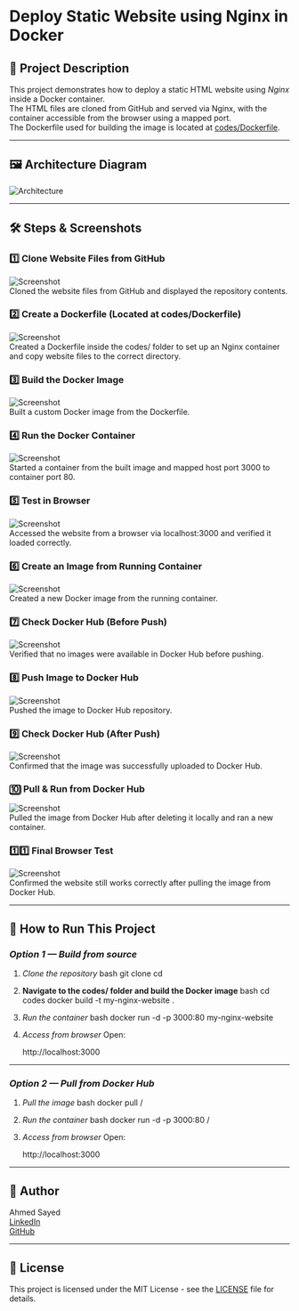 # Deploy Static Website using Nginx in Docker

## 📌 Project Description
This project demonstrates how to deploy a static HTML website using *Nginx* inside a Docker container.  
The HTML files are cloned from GitHub and served via Nginx, with the container accessible from the browser using a mapped port.  
The Dockerfile used for building the image is located at [codes/Dockerfile](codes/Dockerfile).

---

## 🖼 Architecture Diagram
![Architecture](architecture.jpg)

---


## 🛠 Steps & Screenshots

### 1️⃣ Clone Website Files from GitHub
![Screenshot](screenshots/01-github-clone.png)  
Cloned the website files from GitHub and displayed the repository contents.

### 2️⃣ Create a Dockerfile (Located at codes/Dockerfile)
![Screenshot](screenshots/02-Dockerfile.png)  
Created a Dockerfile inside the codes/ folder to set up an Nginx container and copy website files to the correct directory.

### 3️⃣ Build the Docker Image
![Screenshot](screenshots/03-build-image.png)  
Built a custom Docker image from the Dockerfile.

### 4️⃣ Run the Docker Container
![Screenshot](screenshots/04-docker-run.png)  
Started a container from the built image and mapped host port 3000 to container port 80.

### 5️⃣ Test in Browser
![Screenshot](screenshots/05-browser-test.png)  
Accessed the website from a browser via localhost:3000 and verified it loaded correctly.

### 6️⃣ Create an Image from Running Container
![Screenshot](screenshots/06-image-from-cont.png)  
Created a new Docker image from the running container.

### 7️⃣ Check Docker Hub (Before Push)
![Screenshot](screenshots/07-dockerhub-check.png)  
Verified that no images were available in Docker Hub before pushing.

### 8️⃣ Push Image to Docker Hub
![Screenshot](screenshots/08-image-to-dockerhub.png)  
Pushed the image to Docker Hub repository.

### 9️⃣ Check Docker Hub (After Push)
![Screenshot](screenshots/09-dockerhub-after-push.png)  
Confirmed that the image was successfully uploaded to Docker Hub.

### 🔟 Pull & Run from Docker Hub
![Screenshot](screenshots/10-pull-run-from-dockerhub.png)  
Pulled the image from Docker Hub after deleting it locally and ran a new container.

### 1️⃣1️⃣ Final Browser Test
![Screenshot](screenshots/11-final-browser.png)  
Confirmed the website still works correctly after pulling the image from Docker Hub.

---


## 🚀 How to Run This Project

### *Option 1 — Build from source*
1. *Clone the repository*
   bash
   git clone <repository-url>
   cd <project-folder>
   

2. **Navigate to the codes/ folder and build the Docker image**
   bash
   cd codes
   docker build -t my-nginx-website .
   

3. *Run the container*
   bash
   docker run -d -p 3000:80 my-nginx-website
   

4. *Access from browser*
   Open:  
   
   http://localhost:3000
   

---

### *Option 2 — Pull from Docker Hub*
1. *Pull the image*
   bash
   docker pull <your-dockerhub-username>/<your-image-name>
   

2. *Run the container*
   bash
   docker run -d -p 3000:80 <your-dockerhub-username>/<your-image-name>
   

3. *Access from browser*
   Open:  
   
   http://localhost:3000
   

----

## 👤 Author

Ahmed Sayed  
[LinkedIn](https://www.linkedin.com/in/ahmed-sayed-devops-cloud)  
[GitHub](https://github.com/ahmed-sayed-devops)

---

## 📜 License


This project is licensed under the MIT License - see the [LICENSE](LICENSE) file for details.
